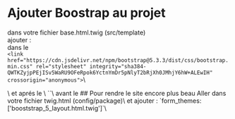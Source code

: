 # Ajouter Boostrap au projet 
dans votre fichier base.html.twig (src/template)\
ajouter : \
dans le <head>\
`<link href="https://cdn.jsdelivr.net/npm/bootstrap@5.3.3/dist/css/bootstrap.min.css" rel="stylesheet" integrity="sha384-QWTKZyjpPEjISv5WaRU9OFeRpok6YctnYmDr5pNlyT2bRjXh0JMhjY6hW+ALEwIH" crossorigin="anonymous">`\
</head>\
et aprés le </body>\
`<script src="https://cdn.jsdelivr.net/npm/bootstrap@5.3.3/dist/js/bootstrap.bundle.min.js" integrity="sha384-YvpcrYf0tY3lHB60NNkmXc5s9fDVZLESaAA55NDzOxhy9GkcIdslK1eN7N6jIeHz" crossorigin="anonymous"></script>`\
avant le </html>
## Pour rendre le site encore plus beau 
Aller dans votre fichier twig.html (config/package)\
et ajouter : `form_themes: ['booststrap_5_layout.html.twig']`\
